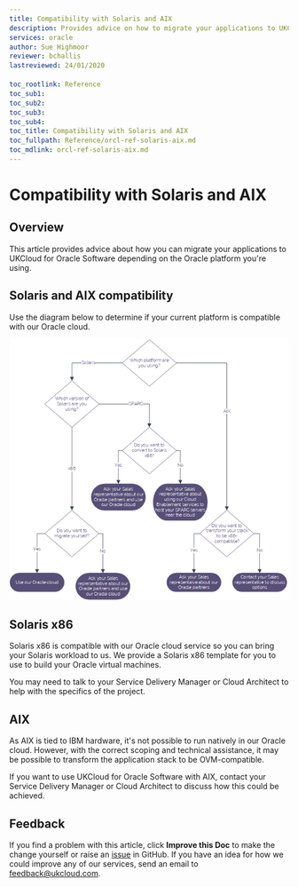 ```yaml
---
title: Compatibility with Solaris and AIX
description: Provides advice on how to migrate your applications to UKCloud for Oracle Software depending on the Oracle platform you're using
services: oracle
author: Sue Highmoor
reviewer: bchallis
lastreviewed: 24/01/2020

toc_rootlink: Reference
toc_sub1: 
toc_sub2:
toc_sub3:
toc_sub4:
toc_title: Compatibility with Solaris and AIX
toc_fullpath: Reference/orcl-ref-solaris-aix.md
toc_mdlink: orcl-ref-solaris-aix.md
---
```


# Compatibility with Solaris and AIX

## Overview

This article provides advice about how you can migrate your applications to UKCloud for Oracle Software depending on the Oracle platform you're using.

## Solaris and AIX compatibility

Use the diagram below to determine if your current platform is compatible with our Oracle cloud.

![Solaris and AIX compatibility](images/orcl-solaris-aix.png)

## Solaris x86

Solaris x86 is compatible with our Oracle cloud service so you can bring your Solaris workload to us. We provide a Solaris x86 template for you to use to build your Oracle virtual machines.

You may need to talk to your Service Delivery Manager or Cloud Architect to help with the specifics of the project.

## AIX

As AIX is tied to IBM hardware, it's not possible to run natively in our Oracle cloud. However, with the correct scoping and technical assistance, it may be possible to transform the application stack to be OVM-compatible.

If you want to use UKCloud for Oracle Software with AIX, contact your Service Delivery Manager or Cloud Architect to discuss how this could be achieved.

## Feedback

If you find a problem with this article, click **Improve this Doc** to make the change yourself or raise an [issue](https://github.com/UKCloud/documentation/issues) in GitHub. If you have an idea for how we could improve any of our services, send an email to <feedback@ukcloud.com>.
